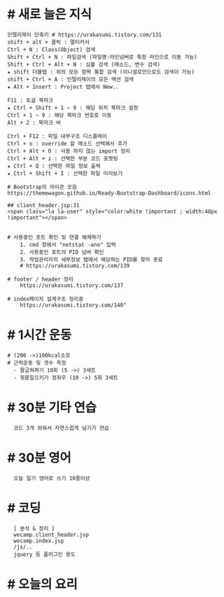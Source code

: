 # # 새로 늘은 지식
    인텔리제이 단축키 # https://urakasumi.tistory.com/131
    shift + alt + 클릭 : 멀티커서
    Ctrl + N : Class(Object) 검색
    Shift + Ctrl + N : 파일검색 (파일명:라인넘버로 특정 라인으로 이동 가능)
    Shift + Ctrl + Alt + N : 심볼 검색 (메소드, 변수 검색)
    ★ shift 더블탭 : 위의 모든 항목 통합 검색 (이니셜로만으로도 검색이 가능)
    shift + Ctrl + A : 인텔리제이의 모든 액션 검색
    ★ Alt + Insert : Project 탭에서 New..

    F11 : 토글 북마크
    ★ Ctrl + Shift + 1 ~ 9 : 해당 위치 북마크 설정
    Ctrl + 1 ~ 9 : 해당 북마크 번호로 이동
    Alt + 2 : 북마크 바

    Ctrl + F12 : 파일 내부구조 디스플레이
    Ctrl + o : override 할 메소드 선택해서 추가
    Ctrl + Alt + O : 사용 하지 않는 import 정리
    Ctrl + Alt + i : 선택한 부분 코드 포멧팅
    ★ Ctrl + Q : 선택한 파일 정보 출력
    ★ Ctrl + Shift + I : 선택한 파일 미리보기

    # Bootstrap의 아이콘 모음
    https://themewagon.github.io/Ready-Bootstrap-Dashboard/icons.html

    ## client_header.jsp:31
    <span class="la la-user" style="color:white !important ; width:48px !important"></span>


    # 사용중인 포트 확인 및 연결 해제하기
        1. cmd 창에서 "netstat -ano" 입력
        2. 사용중인 포트의 PID 넘버 확인
        3. 작업관리자의 세부정보 탭에서 해당하는 PID를 찾아 종료
        # https://urakasumi.tistory.com/139

    # footer / header 정리
        https://urakasumi.tistory.com/137

    # index페이지 설계구조 정리중
        https://urakasumi.tistory.com/140"
    
    

# # 1시간 운동

    # (200 ->)100kcal소모 
    # 근력운동 및 갯수 측정 
      - 팔굽혀펴기 10회 (5 ->) 3세트 
      - 윗몸일으키기 정좌우 (10 ->) 5회 3세트 

# # 30분 기타 연습

      코드 3개 외워서 자연스럽게 넘기기 연습

# # 30분 영어

      오늘 일기 영어로 쓰기 10줄이상

# # 코딩

      [ 분석 & 정리 ]
      wecamp.client_header.jsp 
      wecamp.index.jsp
      /js/..
      jquery 등 플러그인 용도

# # 오늘의 요리

